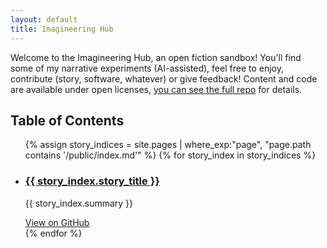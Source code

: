 ```yaml
---
layout: default
title: Imagineering Hub
---
```


Welcome to the Imagineering Hub, an open fiction sandbox! You'll find some of my narrative experiments (AI-assisted), feel free to enjoy, contribute (story, software, whatever) or give feedback! Content and code are available under open licenses, [you can see the full repo](https://github.com/TobbaT/ImagineeringHub) for details.

## Table of Contents

<ul>
  {% assign story_indices = site.pages | where_exp:"page", "page.path contains '/public/index.md'" %}
  {% for story_index in story_indices %}
    <li>
      <h3><a href="{{ story_index.url }}">{{ story_index.story_title }}</a></h3>
      <p>{{ story_index.summary }}</p>
      <a href="https://github.com/TobbaT/{{ page.path }}">View on GitHub</a>
    </li>
  {% endfor %}
</ul>

